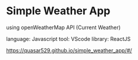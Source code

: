 # Simple Weather App

using openWeatherMap API (Current Weather)

language: Javascript
tool: VScode
library: ReactJS

https://quasar529.github.io/simple_weather_app/#/
